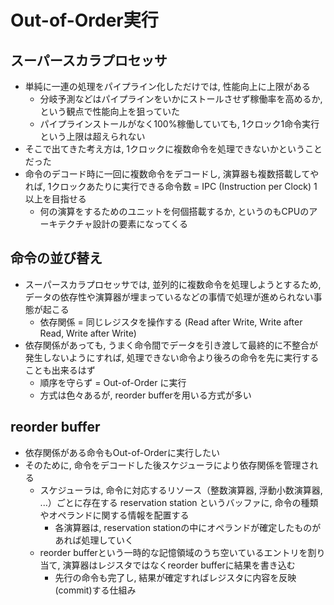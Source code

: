 # Out-of-Order実行

## スーパースカラプロセッサ
* 単純に一連の処理をパイプライン化しただけでは, 性能向上に上限がある
  * 分岐予測などはパイプラインをいかにストールさせず稼働率を高めるか, という観点で性能向上を狙っていた
  * パイプラインストールがなく100%稼働していても, 1クロック1命令実行という上限は超えられない
* そこで出てきた考え方は, 1クロックに複数命令を処理できないかということだった
* 命令のデコード時に一回に複数命令をデコードし, 演算器も複数搭載してやれば, 1クロックあたりに実行できる命令数 = IPC (Instruction per Clock) 1以上を目指せる
  * 何の演算をするためのユニットを何個搭載するか, というのもCPUのアーキテクチャ設計の要素になってくる

## 命令の並び替え
* スーパースカラプロセッサでは, 並列的に複数命令を処理しようとするため, データの依存性や演算器が埋まっているなどの事情で処理が進められない事態が起こる
  * 依存関係 = 同じレジスタを操作する (Read after Write, Write after Read, Write after Write)
* 依存関係があっても, うまく命令間でデータを引き渡して最終的に不整合が発生しないようにすれば, 処理できない命令より後ろの命令を先に実行することも出来るはず
  * 順序を守らず = Out-of-Order に実行
  * 方式は色々あるが, reorder bufferを用いる方式が多い

## reorder buffer
* 依存関係がある命令もOut-of-Orderに実行したい
* そのために, 命令をデコードした後スケジューラにより依存関係を管理される
  * スケジューラは, 命令に対応するリソース（整数演算器, 浮動小数演算器, ...）ごとに存在する reservation station というバッファに, 命令の種類やオペランドに関する情報を配置する
    * 各演算器は, reservation stationの中にオペランドが確定したものがあれば処理していく
  * reorder bufferという一時的な記憶領域のうち空いているエントリを割り当て, 演算器はレジスタではなくreorder bufferに結果を書き込む
    * 先行の命令も完了し, 結果が確定すればレジスタに内容を反映(commit)する仕組み
